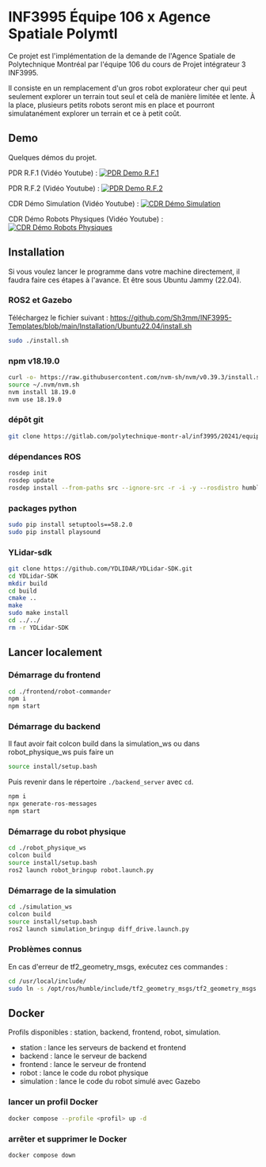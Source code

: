 # INF3995 Équipe 106 x Agence Spatiale Polymtl

Ce projet est l'implémentation de la demande de l'Agence Spatiale de Polytechnique Montréal par l'équipe 106 du cours de Projet intégrateur 3 INF3995.

Il consiste en un remplacement d'un gros robot explorateur cher qui peut seulement explorer un terrain tout seul et celà de manière limitée et lente. À la place, plusieurs petits robots seront mis en place et pourront simulatanément explorer un terrain et ce à petit coût.


## Demo

Quelques démos du projet.

PDR R.F.1 (Vidéo Youtube) :
[![PDR Demo R.F.1](https://img.youtube.com/vi/DeXg1fxnp5c/0.jpg)](https://youtu.be/DeXg1fxnp5c "PDR Demo R.F.1")

PDR R.F.2 (Vidéo Youtube) :
[![PDR Demo R.F.2](https://img.youtube.com/vi/9uRGYGRVol4/0.jpg)](https://youtu.be/9uRGYGRVol4 "PDR Demo R.F.2")

CDR Démo Simulation (Vidéo Youtube) :
[![CDR Démo Simulation](https://img.youtube.com/vi/KJSRqRf6pac/0.jpg)](https://youtu.be/KJSRqRf6pac "CDR Démo Simulation")

CDR Démo Robots Physiques (Vidéo Youtube) :
[![CDR Démo Robots Physiques](https://img.youtube.com/vi/zJLV-Qb_sj0/0.jpg)](https://youtu.be/zJLV-Qb_sj0 "CDR Démo Robots Physiques")


## Installation

Si vous voulez lancer le programme dans votre machine directement, il faudra faire ces étapes à l'avance. Et être sous Ubuntu Jammy (22.04).

### ROS2 et Gazebo
Téléchargez le fichier suivant : https://github.com/Sh3mm/INF3995-Templates/blob/main/Installation/Ubuntu22.04/install.sh

```sh
sudo ./install.sh
```

### npm v18.19.0
```sh
curl -o- https://raw.githubusercontent.com/nvm-sh/nvm/v0.39.3/install.sh | bash
source ~/.nvm/nvm.sh
nvm install 18.19.0
nvm use 18.19.0
```

### dépôt git
```sh
git clone https://gitlab.com/polytechnique-montr-al/inf3995/20241/equipe-106/INF3995-106.git
```

### dépendances ROS
```sh
rosdep init
rosdep update
rosdep install --from-paths src --ignore-src -r -i -y --rosdistro humble
```

### packages python
```sh
sudo pip install setuptools==58.2.0
sudo pip install playsound
```

### YLidar-sdk
```sh
git clone https://github.com/YDLIDAR/YDLidar-SDK.git
cd YDLidar-SDK
mkdir build
cd build
cmake ..
make
sudo make install
cd ../../
rm -r YDLidar-SDK
```
## Lancer localement

### Démarrage du frontend
```sh
cd ./frontend/robot-commander
npm i
npm start
```

### Démarrage du backend
Il faut avoir fait colcon build dans la simulation_ws ou dans robot_physique_ws puis faire un
```sh
source install/setup.bash
```
Puis revenir dans le répertoire `./backend_server` avec `cd`.
```sh
npm i
npx generate-ros-messages
npm start
```

### Démarrage du robot physique
```sh
cd ./robot_physique_ws
colcon build
source install/setup.bash
ros2 launch robot_bringup robot.launch.py
```

### Démarrage de la simulation
```sh
cd ./simulation_ws
colcon build
source install/setup.bash
ros2 launch simulation_bringup diff_drive.launch.py
```

### Problèmes connus
En cas d'erreur de tf2_geometry_msgs, exécutez ces commandes :
```sh
cd /usr/local/include/
sudo ln -s /opt/ros/humble/include/tf2_geometry_msgs/tf2_geometry_msgs .
```
## Docker

Profils disponibles : station, backend, frontend, robot, simulation.

- station   : lance les serveurs de backend et frontend
- backend   : lance le serveur de backend
- frontend  : lance le serveur de frontend
- robot     : lance le code du robot physique
- simulation    : lance le code du robot simulé avec Gazebo

### lancer un profil Docker
```sh
docker compose --profile <profil> up -d
```

### arrêter et supprimer le Docker
```sh
docker compose down
```
